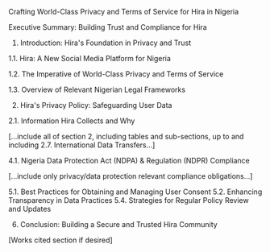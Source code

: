 Crafting World-Class Privacy and Terms of Service for Hira in Nigeria

Executive Summary: Building Trust and Compliance for Hira

1. Introduction: Hira's Foundation in Privacy and Trust

1.1. Hira: A New Social Media Platform for Nigeria

1.2. The Imperative of World-Class Privacy and Terms of Service

1.3. Overview of Relevant Nigerian Legal Frameworks

2. Hira's Privacy Policy: Safeguarding User Data

2.1. Information Hira Collects and Why

[...include all of section 2, including tables and sub-sections, up to and including 2.7. International Data Transfers...]

4.1. Nigeria Data Protection Act (NDPA) & Regulation (NDPR) Compliance

[...include only privacy/data protection relevant compliance obligations...]

5.1. Best Practices for Obtaining and Managing User Consent
5.2. Enhancing Transparency in Data Practices
5.4. Strategies for Regular Policy Review and Updates

6. Conclusion: Building a Secure and Trusted Hira Community

[Works cited section if desired] 